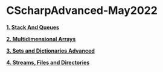 # CScharpAdvanced-May2022


[**1. Stack And Queues**](https://github.com/YordanPashev/CSharpAdvanced-May2022/tree/main/StackAndQueues)

[**2. Multidimensional Arrays**](https://github.com/YordanPashev/CSharpAdvanced-May2022/tree/main/MultidimensionalArrays)

[**3. Sets and Dictionaries Advanced**](https://github.com/YordanPashev/CSharpAdvanced-May2022/tree/main/SetsAndDictionariesAdvanced)

[**4. Streams, Files and Directories**](https://github.com/YordanPashev/CSharpAdvanced-May2022/tree/main/StreamsFilesAndDirectories)



